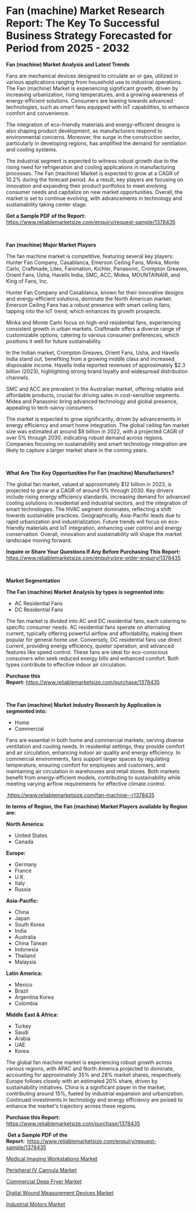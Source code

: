 <p><h1>Fan (machine) Market Research Report: The Key To Successful Business Strategy Forecasted for Period from 2025 - 2032</h1></p><p><strong>Fan (machine) Market Analysis and Latest Trends</strong></p>
<p><p>Fans are mechanical devices designed to circulate air or gas, utilized in various applications ranging from household use to industrial operations. The Fan (machine) Market is experiencing significant growth, driven by increasing urbanization, rising temperatures, and a growing awareness of energy-efficient solutions. Consumers are leaning towards advanced technologies, such as smart fans equipped with IoT capabilities, to enhance comfort and convenience. </p><p>The integration of eco-friendly materials and energy-efficient designs is also shaping product development, as manufacturers respond to environmental concerns. Moreover, the surge in the construction sector, particularly in developing regions, has amplified the demand for ventilation and cooling systems.</p><p>The industrial segment is expected to witness robust growth due to the rising need for refrigeration and cooling applications in manufacturing processes. The Fan (machine) Market is expected to grow at a CAGR of 10.2% during the forecast period. As a result, key players are focusing on innovation and expanding their product portfolios to meet evolving consumer needs and capitalize on new market opportunities. Overall, the market is set to continue evolving, with advancements in technology and sustainability taking center stage.</p></p>
<p><strong>Get a Sample PDF of the Report:&nbsp;</strong> <a href="https://www.reliablemarketsize.com/enquiry/request-sample/1378435?utm_campaign=2470&utm_medium=2&utm_source=Github&utm_content=ia&utm_term=11042025&utm_id=fan-machine">https://www.reliablemarketsize.com/enquiry/request-sample/1378435</a></p>
<p>&nbsp;</p>
<p><strong>Fan (machine) Major Market Players</strong></p>
<p><p>The fan machine market is competitive, featuring several key players: Hunter Fan Company, Casablanca, Emerson Ceiling Fans, Minka, Monte Carlo, Craftmade, Litex, Fanimation, Kichler, Panasonic, Crompton Greaves, Orient Fans, Usha, Havells India, SMC, ACC, Midea, MOUNTAINAIR, and King of Fans, Inc. </p><p>Hunter Fan Company and Casablanca, known for their innovative designs and energy-efficient solutions, dominate the North American market. Emerson Ceiling Fans has a robust presence with smart ceiling fans, tapping into the IoT trend, which enhances its growth prospects.</p><p>Minka and Monte Carlo focus on high-end residential fans, experiencing consistent growth in urban markets. Craftmade offers a diverse range of customizable options, catering to various consumer preferences, which positions it well for future sustainability.</p><p>In the Indian market, Crompton Greaves, Orient Fans, Usha, and Havells India stand out, benefiting from a growing middle class and increased disposable income. Havells India reported revenues of approximately $2.3 billion (2023), highlighting strong brand loyalty and widespread distribution channels.</p><p>SMC and ACC are prevalent in the Australian market, offering reliable and affordable products, crucial for driving sales in cost-sensitive segments. Midea and Panasonic bring advanced technology and global presence, appealing to tech-savvy consumers.</p><p>The market is expected to grow significantly, driven by advancements in energy efficiency and smart home integration. The global ceiling fan market size was estimated at around $8 billion in 2022, with a projected CAGR of over 5% through 2030, indicating robust demand across regions. Companies focusing on sustainability and smart technology integration are likely to capture a larger market share in the coming years.</p></p>
<p>&nbsp;</p>
<p><strong>What Are The Key Opportunities For Fan (machine) Manufacturers?</strong></p>
<p><p>The global fan market, valued at approximately $12 billion in 2023, is projected to grow at a CAGR of around 5% through 2030. Key drivers include rising energy efficiency standards, increasing demand for advanced cooling solutions in residential and industrial sectors, and the integration of smart technologies. The HVAC segment dominates, reflecting a shift towards sustainable practices. Geographically, Asia-Pacific leads due to rapid urbanization and industrialization. Future trends will focus on eco-friendly materials and IoT integration, enhancing user control and energy conservation. Overall, innovation and sustainability will shape the market landscape moving forward.</p></p>
<p><strong>Inquire or Share Your Questions If Any Before Purchasing This Report:</strong> <a href="https://www.reliablemarketsize.com/enquiry/pre-order-enquiry/1378435?utm_campaign=2470&utm_medium=2&utm_source=Github&utm_content=ia&utm_term=11042025&utm_id=fan-machine">https://www.reliablemarketsize.com/enquiry/pre-order-enquiry/1378435</a></p>
<p>&nbsp;</p>
<p><strong>Market Segmentation</strong></p>
<p><strong>The Fan (machine) Market Analysis by types is segmented into:</strong></p>
<p><ul><li>AC Residential Fans</li><li>DC Residential Fans</li></ul></p>
<p><p>The fan market is divided into AC and DC residential fans, each catering to specific consumer needs. AC residential fans operate on alternating current, typically offering powerful airflow and affordability, making them popular for general home use. Conversely, DC residential fans use direct current, providing energy efficiency, quieter operation, and advanced features like speed control. These fans are ideal for eco-conscious consumers who seek reduced energy bills and enhanced comfort. Both types contribute to effective indoor air circulation.</p></p>
<p><strong>Purchase this Report:&nbsp;</strong><a href="https://www.reliablemarketsize.com/purchase/1378435?utm_campaign=2470&utm_medium=2&utm_source=Github&utm_content=ia&utm_term=11042025&utm_id=fan-machine">https://www.reliablemarketsize.com/purchase/1378435</a></p>
<p>&nbsp;</p>
<p><strong>The Fan (machine) Market Industry Research by Application is segmented into:</strong></p>
<p><ul><li>Home</li><li>Commercial</li></ul></p>
<p><p>Fans are essential in both home and commercial markets, serving diverse ventilation and cooling needs. In residential settings, they provide comfort and air circulation, enhancing indoor air quality and energy efficiency. In commercial environments, fans support larger spaces by regulating temperature, ensuring comfort for employees and customers, and maintaining air circulation in warehouses and retail stores. Both markets benefit from energy-efficient models, contributing to sustainability while meeting varying airflow requirements for effective climate control.</p></p>
<p><a href="https://www.reliablemarketsize.com/fan-machine--r1378435?utm_campaign=2470&utm_medium=2&utm_source=Github&utm_content=ia&utm_term=11042025&utm_id=fan-machine">&nbsp;https://www.reliablemarketsize.com/fan-machine--r1378435</a></p>
<p><strong>In terms of Region, the Fan (machine) Market Players available by Region are:</strong></p>
<p>
    <p> <strong> North America: </strong>
        <ul>
            <li>United States</li>
            <li>Canada</li>
        </ul>
        </p> 
    <p> <strong> Europe: </strong>
        <ul>
            <li>Germany</li>
            <li>France</li>
            <li>U.K.</li>
            <li>Italy</li>
            <li>Russia</li>
        </ul>
        </p> 
    <p> <strong> Asia-Pacific: </strong>
        <ul>
            <li>China</li>
            <li>Japan</li>
            <li>South Korea</li>
            <li>India</li>
            <li>Australia</li>
            <li>China Taiwan</li>
            <li>Indonesia</li>
            <li>Thailand</li>
            <li>Malaysia</li>
        </ul>
        </p> 
    <p> <strong> Latin America: </strong>
        <ul>
            <li>Mexico</li>
            <li>Brazil</li>
            <li>Argentina Korea</li>
            <li>Colombia</li>
        </ul>
        </p> 
    <p> <strong> Middle East & Africa: </strong>
        <ul>
            <li>Turkey</li>
            <li>Saudi</li>
            <li>Arabia</li>
            <li>UAE</li>
            <li>Korea</li>
        </ul>
    </p>
    </p>
<p><p>The global fan machine market is experiencing robust growth across various regions, with APAC and North America projected to dominate, accounting for approximately 35% and 28% market shares, respectively. Europe follows closely with an estimated 20% share, driven by sustainability initiatives. China is a significant player in the market, contributing around 15%, fueled by industrial expansion and urbanization. Continued investments in technology and energy efficiency are poised to enhance the market's trajectory across these regions.</p></p>
<p><strong>Purchase this Report: </strong><a href="https://www.reliablemarketsize.com/purchase/1378435?utm_campaign=2470&utm_medium=2&utm_source=Github&utm_content=ia&utm_term=11042025&utm_id=fan-machine">https://www.reliablemarketsize.com/purchase/1378435</a></p>
<p>&nbsp;<strong>Get a Sample PDF of the Report:&nbsp;&nbsp;</strong><a href="https://www.reliablemarketsize.com/enquiry/request-sample/1378435?utm_campaign=2470&utm_medium=2&utm_source=Github&utm_content=ia&utm_term=11042025&utm_id=fan-machine">https://www.reliablemarketsize.com/enquiry/request-sample/1378435</a></p>
<p><strong></strong></p>
<p><p><a href="https://www.linkedin.com/pulse/breaking-down-medical-imaging-workstations-market-growth-xa8tf?utm_campaign=2470&utm_medium=2&utm_source=Github&utm_content=ia&utm_term=11042025&utm_id=fan-machine">Medical Imaging Workstations Market</a></p><p><a href="https://www.linkedin.com/pulse/identifying-growth-drivers-comprehensive-analysis-peripheral-iv-8iude?utm_campaign=2470&utm_medium=2&utm_source=Github&utm_content=ia&utm_term=11042025&utm_id=fan-machine">Peripheral IV Cannula Market</a></p><p><a href="https://github.com/FahadAhmed223/Market-Research-Report-List-2/blob/main/commercial-deep-fryer-market.md?utm_campaign=2470&utm_medium=2&utm_source=Github&utm_content=ia&utm_term=11042025&utm_id=fan-machine">Commercial Deep Fryer Market</a></p><p><a href="https://www.linkedin.com/pulse/digital-wound-measurement-devices-market-demand-revenue-growth-eveff?utm_campaign=2470&utm_medium=2&utm_source=Github&utm_content=ia&utm_term=11042025&utm_id=fan-machine">Digital Wound Measurement Devices Market</a></p><p><a href="https://github.com/sherikacas30/Market-Research-Report-List-1/blob/main/industrial-motors-market.md?utm_campaign=2470&utm_medium=2&utm_source=Github&utm_content=ia&utm_term=11042025&utm_id=fan-machine">Industrial Motors Market</a></p></p>